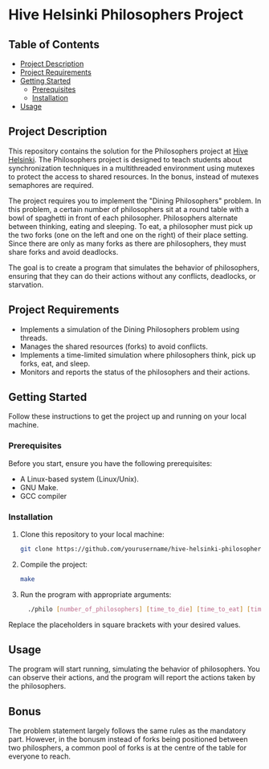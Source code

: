 # Hive Helsinki Philosophers Project

## Table of Contents
- [Project Description](#project-description)
- [Project Requirements](#project-requirements)
- [Getting Started](#getting-started)
  - [Prerequisites](#prerequisites)
  - [Installation](#installation)
- [Usage](#usage)

## Project Description

This repository contains the solution for the Philosophers project at [Hive Helsinki](https://www.hive.fi/). The Philosophers project is designed to teach students about synchronization techniques in a multithreaded environment using mutexes to protect the access to shared resources. In the bonus, instead of mutexes semaphores are required.

The project requires you to implement the "Dining Philosophers" problem. In this problem, a certain number of philosophers sit at a round table with a bowl of spaghetti in front of each philosopher. 
Philosophers alternate between thinking, eating and sleeping. To eat, a philosopher must pick up the two forks (one on the left and one on the right) of their place setting. 
Since there are only as many forks as there are philosophers, they must share forks and avoid deadlocks.

The goal is to create a program that simulates the behavior of philosophers, ensuring that they can do their actions without any conflicts, deadlocks, or starvation.

## Project Requirements

- Implements a simulation of the Dining Philosophers problem using threads.
- Manages the shared resources (forks) to avoid conflicts.
- Implements a time-limited simulation where philosophers think, pick up forks, eat, and sleep.
- Monitors and reports the status of the philosophers and their actions.

## Getting Started

Follow these instructions to get the project up and running on your local machine.

### Prerequisites

Before you start, ensure you have the following prerequisites:

- A Linux-based system (Linux/Unix).
- GNU Make.
- GCC compiler

### Installation

1. Clone this repository to your local machine:

   ```sh
   git clone https://github.com/yourusername/hive-helsinki-philosophers.git
   ```
2.  Compile the project:

    ```sh
    make
    ```
3. Run the program with appropriate arguments:

    ```sh
      ./philo [number_of_philosophers] [time_to_die] [time_to_eat] [time_to_sleep] [number_of_times_each_philosopher_must_eat]
    ```

Replace the placeholders in square brackets with your desired values.

## Usage

The program will start running, simulating the behavior of philosophers. You can observe their actions, and the program will report the actions taken by the philosophers.

## Bonus
The problem statement largely follows the same rules as the mandatory part. However, in the bonusm instead of forks being positioned between two philosphers, a common pool of forks is at the centre of the table for 
everyone to reach.
